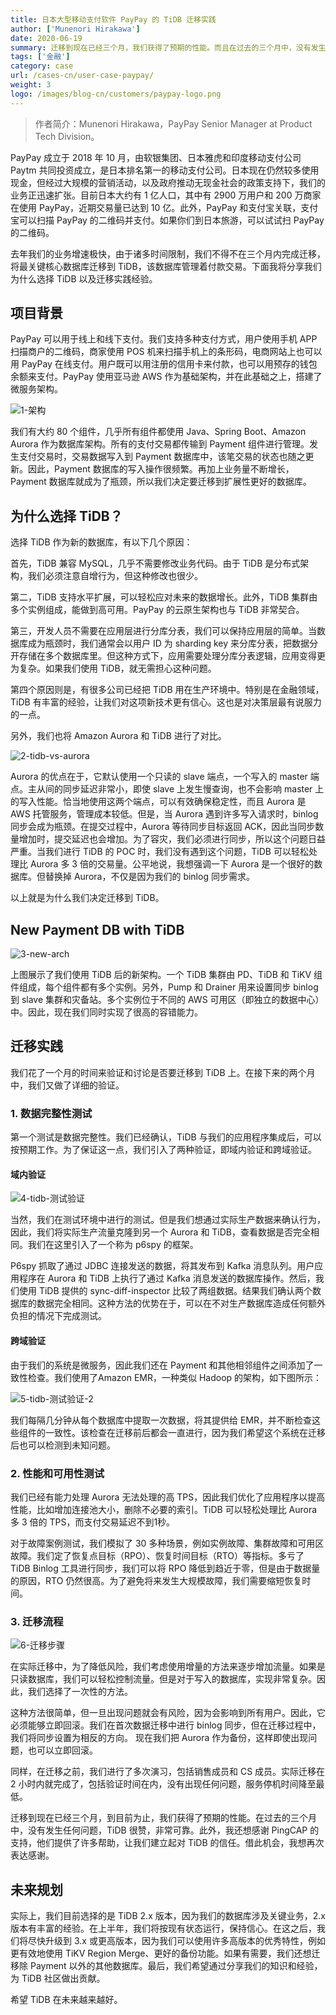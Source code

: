 ```yaml
---
title: 日本大型移动支付软件 PayPay 的 TiDB 迁移实践
author: ['Munenori Hirakawa']
date: 2020-06-19
summary: 迁移到现在已经三个月，我们获得了预期的性能。而且在过去的三个月中，没有发生任何问题，TiDB 很赞，非常可靠。
tags: ['金融']
category: case
url: /cases-cn/user-case-paypay/
weight: 3
logo: /images/blog-cn/customers/paypay-logo.png
---
```


>作者简介：Munenori Hirakawa，PayPay Senior Manager at Product Tech Division。

PayPay 成立于 2018 年 10 月，由软银集团、日本雅虎和印度移动支付公司 Paytm 共同投资成立，是日本排名第一的移动支付公司。日本现在仍然较多使用现金，但经过大规模的营销活动，以及政府推动无现金社会的政策支持下，我们的业务正迅速扩张。目前日本大约有 1 亿人口，其中有 2900 万用户和 200 万商家在使用 PayPay，近期交易量已达到 10 亿。此外，PayPay 和支付宝关联，支付宝可以扫描 PayPay 的二维码并支付。如果你们到日本旅游，可以试试扫 PayPay 的二维码。

去年我们的业务增速极快，由于诸多时间限制，我们不得不在三个月内完成迁移，将最关键核心数据库迁移到 TiDB，该数据库管理着付款交易。下面我将分享我们为什么选择 TiDB 以及迁移实践经验。

## 项目背景

PayPay 可以用于线上和线下支付。我们支持多种支付方式，用户使用手机 APP 扫描商户的二维码，商家使用 POS 机来扫描手机上的条形码，电商网站上也可以用 PayPay 在线支付。用户既可以用注册的信用卡来付款，也可以用预存的钱包余额来支付。PayPay 使用亚马逊 AWS 作为基础架构，并在此基础之上，搭建了微服务架构。

![1-架构](media/user-case-paypay/1-架构.png)

我们有大约 80 个组件，几乎所有组件都使用 Java、Spring Boot、Amazon Aurora 作为数据库架构。所有的支付交易都传输到 Payment 组件进行管理。发生支付交易时，交易数据写入到 Payment 数据库中，该笔交易的状态也随之更新。因此，Payment 数据库的写入操作很频繁。再加上业务量不断增长，Payment 数据库就成为了瓶颈，所以我们决定要迁移到扩展性更好的数据库。

## 为什么选择 TiDB？

选择 TiDB 作为新的数据库，有以下几个原因：

首先，TiDB 兼容 MySQL，几乎不需要修改业务代码。由于 TiDB 是分布式架构，我们必须注意自增行为，但这种修改也很少。

第二，TiDB 支持水平扩展，可以轻松应对未来的数据增长。此外，TiDB 集群由多个实例组成，能做到高可用。PayPay 的云原生架构也与 TiDB 非常契合。

第三，开发人员不需要在应用层进行分库分表，我们可以保持应用层的简单。当数据库成为瓶颈时，我们通常会以用户 ID 为 sharding key 来分库分表，把数据分开存储在多个数据库里。但这种方式下，应用需要处理分库分表逻辑，应用变得更为复杂。如果我们使用 TiDB，就无需担心这种问题。

第四个原因则是，有很多公司已经把 TiDB 用在生产环境中。特别是在金融领域，TiDB 有丰富的经验，让我们对这项新技术更有信心。这也是对决策层最有说服力的一点。

另外，我们也将 Amazon Aurora 和 TiDB 进行了对比。

![2-tidb-vs-aurora](media/user-case-paypay/2-tidb-vs-aurora.png)

Aurora 的优点在于，它默认使用一个只读的 slave 端点，一个写入的 master 端点。主从间的同步延迟非常小，即使 slave 上发生慢查询，也不会影响 master 上的写入性能。恰当地使用这两个端点，可以有效确保稳定性，而且 Aurora 是 AWS 托管服务，管理成本较低。但是，当 Aurora 遇到许多写入请求时，binlog 同步会成为瓶颈。在提交过程中，Aurora 等待同步目标返回 ACK，因此当同步数量增加时，提交延迟也会增加。为了容灾，我们必须进行同步，所以这个问题日益严重。当我们进行 TiDB 的 POC 时，我们没有遇到这个问题，TiDB 可以轻松处理比 Aurora 多 3 倍的交易量。公平地说，我想强调一下 Aurora 是一个很好的数据库。但替换掉 Aurora，不仅是因为我们的 binlog 同步需求。

以上就是为什么我们决定迁移到 TiDB。

## New Payment DB with TiDB


![3-new-arch](media/user-case-paypay/3-new-arch.png)

上图展示了我们使用 TiDB 后的新架构。一个 TiDB 集群由 PD、TiDB 和 TiKV 组件组成，每个组件都有多个实例。另外，Pump 和 Drainer 用来设置同步 binlog 到 slave 集群和灾备站。多个实例位于不同的 AWS 可用区（即独立的数据中心）中。因此，现在我们同时实现了很高的容错能力。

## 迁移实践

我们花了一个月的时间来验证和讨论是否要迁移到 TiDB 上。在接下来的两个月中，我们又做了详细的验证。

### 1. 数据完整性测试

第一个测试是数据完整性。我们已经确认，TiDB 与我们的应用程序集成后，可以按预期工作。为了保证这一点，我们引入了两种验证，即域内验证和跨域验证。

#### 域内验证

![4-tidb-测试验证](media/user-case-paypay/4-tidb-测试验证.png)

当然，我们在测试环境中进行的测试。但是我们想通过实际生产数据来确认行为，因此，我们将实际生产流量克隆到另一个 Aurora 和 TiDB，查看数据是否完全相同。我们在这里引入了一个称为 p6spy 的框架。

P6spy 抓取了通过 JDBC 连接发送的数据，将其发布到 Kafka 消息队列。用户应用程序在 Aurora 和 TiDB 上执行了通过 Kafka 消息发送的数据库操作。然后，我们使用 TiDB 提供的 sync-diff-inspector 比较了两组数据。结果我们确认两个数据库的数据完全相同。这种方法的优势在于，可以在不对生产数据库造成任何额外负担的情况下完成测试。

#### 跨域验证

由于我们的系统是微服务，因此我们还在 Payment 和其他相邻组件之间添加了一致性检查。我们使用了Amazon EMR，一种类似 Hadoop 的架构，如下图所示：

![5-tidb-测试验证-2](media/user-case-paypay/5-tidb-测试验证-2.png)

我们每隔几分钟从每个数据库中提取一次数据，将其提供给 EMR，并不断检查这些组件的一致性。该检查在迁移前后都会一直进行，因为我们希望这个系统在迁移后也可以检测到未知问题。

### 2. 性能和可用性测试

我们已经有能力处理 Aurora 无法处理的高 TPS，因此我们优化了应用程序以提高性能，比如增加连接池大小，删除不必要的索引。TiDB 可以轻松处理比 Aurora 多 3 倍的 TPS，而支付交易延迟不到1秒。

对于故障案例测试，我们模拟了 30 多种场景，例如实例故障、集群故障和可用区故障。我们定了恢复点目标（RPO）、恢复时间目标（RTO）等指标。多亏了 TiDB Binlog 工具进行同步，我们可以将 RPO 降低到趋近于零，但是由于数据量的原因，RTO 仍然很高。为了避免将来发生大规模故障，我们需要缩短恢复时间。

### 3. 迁移流程

![6-迁移步骤](media/user-case-paypay/6-迁移步骤.png)

在实际迁移中，为了降低风险，我们考虑使用增量的方法来逐步增加流量。如果是只读数据库，我们可以轻松控制流量。但是对于写入的数据库，实现非常复杂。因此，我们选择了一次性的方法。

这种方法很简单，但一旦出现问题就会有风险，因为会影响到所有用户。因此，它必须能够立即回滚。我们在首次数据迁移中进行 binlog 同步，但在迁移过程中，我们将同步设置为相反的方向。 现在我们把 Aurora 作为备份，这样即使出现问题，也可以立即回滚。

同样，在迁移之前，我们进行了多次演习，包括销售成员和 CS 成员。实际迁移在 2 小时内就完成了，包括验证时间在内，没有出现任何问题，服务停机时间降至最低。

迁移到现在已经三个月，到目前为止，我们获得了预期的性能。在过去的三个月中，没有发生任何问题，TiDB 很赞，非常可靠。此外，我还想感谢 PingCAP 的支持，他们提供了许多帮助，让我们建立起对 TiDB 的信任。借此机会，我想再次表达感谢。

## 未来规划

实际上，我们目前选择的是 TiDB 2.x 版本，因为我们的数据库涉及关键业务，2.x 版本有丰富的经验。在上半年，我们将按现有状态运行，保持信心。在这之后，我们将尽快升级到 3.x 或更高版本，因为我们可以使用许多高版本的优秀特性，例如更有效地使用 TiKV Region Merge、更好的备份功能。如果有需要，我们还想迁移除 Payment 以外的其他数据库。最后，我们希望通过分享我们的知识和经验，为 TiDB 社区做出贡献。

希望 TiDB 在未来越来越好。

